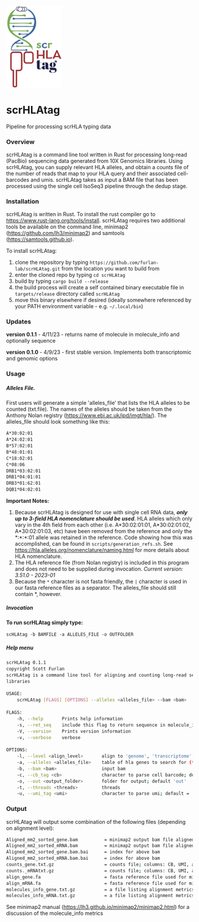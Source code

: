 <img width="150" alt="image" src="scrHLAtag.png">


#                       scrHLAtag
Pipeline for processing scrHLA typing data


### Overview

scrHLAtag is a command line tool written in Rust for processing long-read (PacBio) sequencing data generated from 10X Genomics libraries.  Using scrHLAtag, you can supply relevant HLA alleles, and obtain a counts file of the number of reads that map to your HLA query and their associated cell-barcodes and umis.  scrHLAtag takes as input a BAM file that has been processed using the single cell IsoSeq3 pipeline through the dedup stage.

### Installation

scrHLAtag is written in Rust.  To install the rust compiler go to https://www.rust-lang.org/tools/install.  scrHLAtag requires two additional tools be available on the command line, minimap2 (https://github.com/lh3/minimap2) and samtools (https://samtools.github.io). 

To install scrHLAtag:
1. clone the repository by typing `https://github.com/furlan-lab/scrHLAtag.git` from the location you want to build from
2. enter the cloned repo by typing `cd scrHLAtag`
3. build by typing `cargo build --release`
4. the build process will create a self contained binary executable file in `targets/release` directory called `scrHLAtag`
5. move this binary elsewhere if desired (ideally somewhere referenced by your PATH environment variable - e.g. `~/.local/bin`)

### Updates

**version 0.1.1** - 4/11/23 - returns name of molecule in molecule_info and optionally sequence

**version 0.1.0** - 4/9/23 - first stable version.  Implements both transcriptomic and genomic options

### Usage

##### Alleles File.

First users will generate a simple 'alleles_file' that lists the HLA alleles to be counted (txt.file). The names of the alleles should be taken from the Anthony Nolan registry (https://www.ebi.ac.uk/ipd/imgt/hla/).  The alleles_file should look something like this:

```sh
A*30:02:01
A*24:02:01
B*57:02:01
B*48:01:01
C*18:02:01
C*08:06
DRB1*03:02:01
DRB1*04:01:01
DRB3*01:62:01
DQB1*04:02:01
```
**Important Notes:**
1. Because scrHLAtag is designed for use with single cell RNA data, ***only up to 3-field HLA nomenclature should be used***.  HLA alleles which only vary in the 4th field from each other (i.e. A\*30:02:01:01, A\*30:02:01:02, A\*30:02:01:03, etc) have been removed from the reference and only the \*:\*:\*:01 allele was retained in the reference.  Code showing how this was accomplished, can be found in `scripts/generation_refs.sh`.  See https://hla.alleles.org/nomenclature/naming.html for more details about HLA nomenclature.
2. The HLA reference file (from Nolan registry) is included in this program and does not need to be supplied during invocation.  *Current version: 3.51.0 - 2023-01*
3. Because the `*` character is not fasta friendly, the `|` character is used in our fasta reference files as a separator.  The alleles_file should still contain \*, however.


##### Invocation

**To run scrHLAtag simply type:**

`scHLAtag -b BAMFILE -a ALLELES_FILE -o OUTFOLDER`



##### Help menu

```sh
scrHLAtag 0.1.1
copyright Scott Furlan
scrHLAtag is a command line tool for aligning and counting long-read sequence specific for HLA alleles in single cell
libraries

USAGE:
    scrHLAtag [FLAGS] [OPTIONS] --alleles <alleles_file> --bam <bam>

FLAGS:
    -h, --help       Prints help information
    -s, --ret_seq    include this flag to return sequence in molecule_info text file
    -V, --version    Prints version information
    -v, --verbose    verbose

OPTIONS:
    -l, --level <align_level>       align to 'genome', 'transcriptome', or 'both'; default is 'both'
    -a, --alleles <alleles_file>    table of hla genes to search for (tsv file)
    -b, --bam <bam>                 input bam
    -c, --cb_tag <cb>               character to parse cell barcode; default = 'CB'
    -o, --out <output_folder>       folder for output; default 'out'
    -t, --threads <threads>         threads
    -u, --umi_tag <umi>             character to parse umi; default = 'XM'
```
 
### Output
 
scrHLAtag will output some combination of the following files (depending on alignment level):
```sh
Aligned_mm2_sorted_gene.bam          = minimap2 output bam file aligned to genome, sorted by read name 
Aligned_mm2_sorted_mRNA.bam          = minimap2 output bam file aligned to transcriptome, sorted by read name 
Aligned_mm2_sorted_gene.bam.bai      = index for above bam
Aligned_mm2_sorted_mRNA.bam.bai      = index for above bam
counts_gene.txt.gz                   = counts file; columns: CB, UMI, allele, read_count
counts._mRNAtxt.gz                   = counts file; columns: CB, UMI, allele, read_count
align_gene.fa                        = fasta reference file used for minimap2 alignment
align_mRNA.fa                        = fasta reference file used for minimap2 alignment
molecules_info_gene.txt.gz           = a file listing alignment metrics for each molecule; columns: CB, UMI, allele, start_pos, mapq, cigar, NM, AS, s1, de); optionally including string in the last column
molecules_info_mRNA.txt.gz           = a file listing alignment metrics for each molecule; columns: CB, UMI, allele, start_pos, mapq, cigar, NM, AS, s1, de); optionally including sequence in the last column
```
See minimap2 manual (https://lh3.github.io/minimap2/minimap2.html) for a discussion of the molecule_info metrics










